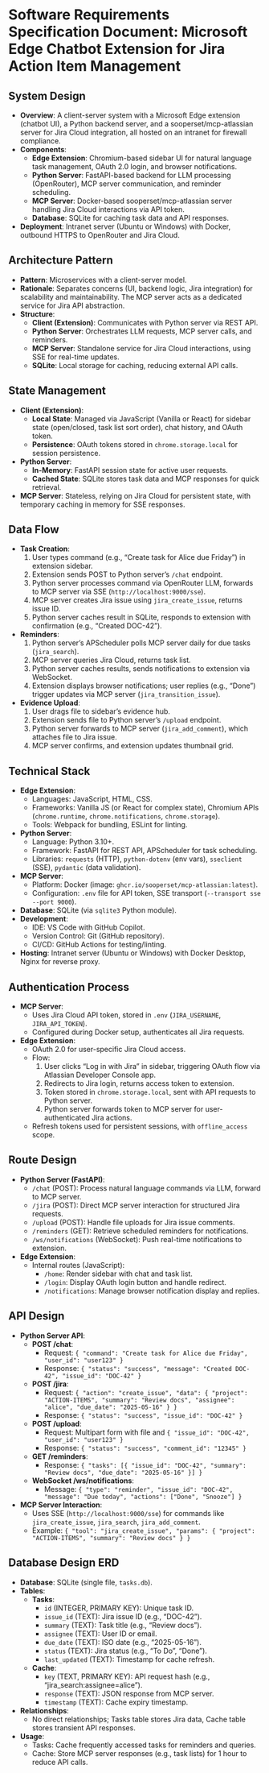 # Software Requirements Specification Document: Microsoft Edge Chatbot Extension for Jira Action Item Management

## System Design
- **Overview**: A client-server system with a Microsoft Edge extension (chatbot UI), a Python backend server, and a sooperset/mcp-atlassian server for Jira Cloud integration, all hosted on an intranet for firewall compliance.
- **Components**:
  - **Edge Extension**: Chromium-based sidebar UI for natural language task management, OAuth 2.0 login, and browser notifications.
  - **Python Server**: FastAPI-based backend for LLM processing (OpenRouter), MCP server communication, and reminder scheduling.
  - **MCP Server**: Docker-based sooperset/mcp-atlassian server handling Jira Cloud interactions via API token.
  - **Database**: SQLite for caching task data and API responses.
- **Deployment**: Intranet server (Ubuntu or Windows) with Docker, outbound HTTPS to OpenRouter and Jira Cloud.

## Architecture Pattern
- **Pattern**: Microservices with a client-server model.
- **Rationale**: Separates concerns (UI, backend logic, Jira integration) for scalability and maintainability. The MCP server acts as a dedicated service for Jira API abstraction.
- **Structure**:
  - **Client (Extension)**: Communicates with Python server via REST API.
  - **Python Server**: Orchestrates LLM requests, MCP server calls, and reminders.
  - **MCP Server**: Standalone service for Jira Cloud interactions, using SSE for real-time updates.
  - **SQLite**: Local storage for caching, reducing external API calls.

## State Management
- **Client (Extension)**:
  - **Local State**: Managed via JavaScript (Vanilla or React) for sidebar state (open/closed, task list sort order), chat history, and OAuth token.
  - **Persistence**: OAuth tokens stored in `chrome.storage.local` for session persistence.
- **Python Server**:
  - **In-Memory**: FastAPI session state for active user requests.
  - **Cached State**: SQLite stores task data and MCP responses for quick retrieval.
- **MCP Server**: Stateless, relying on Jira Cloud for persistent state, with temporary caching in memory for SSE responses.

## Data Flow
- **Task Creation**:
  1. User types command (e.g., “Create task for Alice due Friday”) in extension sidebar.
  2. Extension sends POST to Python server’s `/chat` endpoint.
  3. Python server processes command via OpenRouter LLM, forwards to MCP server via SSE (`http://localhost:9000/sse`).
  4. MCP server creates Jira issue using `jira_create_issue`, returns issue ID.
  5. Python server caches result in SQLite, responds to extension with confirmation (e.g., “Created DOC-42”).
- **Reminders**:
  1. Python server’s APScheduler polls MCP server daily for due tasks (`jira_search`).
  2. MCP server queries Jira Cloud, returns task list.
  3. Python server caches results, sends notifications to extension via WebSocket.
  4. Extension displays browser notifications; user replies (e.g., “Done”) trigger updates via MCP server (`jira_transition_issue`).
- **Evidence Upload**:
  1. User drags file to sidebar’s evidence hub.
  2. Extension sends file to Python server’s `/upload` endpoint.
  3. Python server forwards to MCP server (`jira_add_comment`), which attaches file to Jira issue.
  4. MCP server confirms, and extension updates thumbnail grid.

## Technical Stack
- **Edge Extension**:
  - Languages: JavaScript, HTML, CSS.
  - Frameworks: Vanilla JS (or React for complex state), Chromium APIs (`chrome.runtime`, `chrome.notifications`, `chrome.storage`).
  - Tools: Webpack for bundling, ESLint for linting.
- **Python Server**:
  - Language: Python 3.10+.
  - Framework: FastAPI for REST API, APScheduler for task scheduling.
  - Libraries: `requests` (HTTP), `python-dotenv` (env vars), `sseclient` (SSE), `pydantic` (data validation).
- **MCP Server**:
  - Platform: Docker (image: `ghcr.io/sooperset/mcp-atlassian:latest`).
  - Configuration: `.env` file for API token, SSE transport (`--transport sse --port 9000`).
- **Database**: SQLite (via `sqlite3` Python module).
- **Development**:
  - IDE: VS Code with GitHub Copilot.
  - Version Control: Git (GitHub repository).
  - CI/CD: GitHub Actions for testing/linting.
- **Hosting**: Intranet server (Ubuntu or Windows) with Docker Desktop, Nginx for reverse proxy.

## Authentication Process
- **MCP Server**:
  - Uses Jira Cloud API token, stored in `.env` (`JIRA_USERNAME`, `JIRA_API_TOKEN`).
  - Configured during Docker setup, authenticates all Jira requests.
- **Edge Extension**:
  - OAuth 2.0 for user-specific Jira Cloud access.
  - Flow:
    1. User clicks “Log in with Jira” in sidebar, triggering OAuth flow via Atlassian Developer Console app.
    2. Redirects to Jira login, returns access token to extension.
    3. Token stored in `chrome.storage.local`, sent with API requests to Python server.
    4. Python server forwards token to MCP server for user-authenticated Jira actions.
  - Refresh tokens used for persistent sessions, with `offline_access` scope.

## Route Design
- **Python Server (FastAPI)**:
  - `/chat` (POST): Process natural language commands via LLM, forward to MCP server.
  - `/jira` (POST): Direct MCP server interaction for structured Jira requests.
  - `/upload` (POST): Handle file uploads for Jira issue comments.
  - `/reminders` (GET): Retrieve scheduled reminders for notifications.
  - `/ws/notifications` (WebSocket): Push real-time notifications to extension.
- **Edge Extension**:
  - Internal routes (JavaScript):
    - `/home`: Render sidebar with chat and task list.
    - `/login`: Display OAuth login button and handle redirect.
    - `/notifications`: Manage browser notification display and replies.

## API Design
- **Python Server API**:
  - **POST /chat**:
    - Request: `{ "command": "Create task for Alice due Friday", "user_id": "user123" }`
    - Response: `{ "status": "success", "message": "Created DOC-42", "issue_id": "DOC-42" }`
  - **POST /jira**:
    - Request: `{ "action": "create_issue", "data": { "project": "ACTION-ITEMS", "summary": "Review docs", "assignee": "alice", "due_date": "2025-05-16" } }`
    - Response: `{ "status": "success", "issue_id": "DOC-42" }`
  - **POST /upload**:
    - Request: Multipart form with file and `{ "issue_id": "DOC-42", "user_id": "user123" }`
    - Response: `{ "status": "success", "comment_id": "12345" }`
  - **GET /reminders**:
    - Response: `{ "tasks": [{ "issue_id": "DOC-42", "summary": "Review docs", "due_date": "2025-05-16" }] }`
  - **WebSocket /ws/notifications**:
    - Message: `{ "type": "reminder", "issue_id": "DOC-42", "message": "Due today", "actions": ["Done", "Snooze"] }`
- **MCP Server Interaction**:
  - Uses SSE (`http://localhost:9000/sse`) for commands like `jira_create_issue`, `jira_search`, `jira_add_comment`.
  - Example: `{ "tool": "jira_create_issue", "params": { "project": "ACTION-ITEMS", "summary": "Review docs" } }`

## Database Design ERD
- **Database**: SQLite (single file, `tasks.db`).
- **Tables**:
  - **Tasks**:
    - `id` (INTEGER, PRIMARY KEY): Unique task ID.
    - `issue_id` (TEXT): Jira issue ID (e.g., “DOC-42”).
    - `summary` (TEXT): Task title (e.g., “Review docs”).
    - `assignee` (TEXT): User ID or email.
    - `due_date` (TEXT): ISO date (e.g., “2025-05-16”).
    - `status` (TEXT): Jira status (e.g., “To Do”, “Done”).
    - `last_updated` (TEXT): Timestamp for cache refresh.
  - **Cache**:
    - `key` (TEXT, PRIMARY KEY): API request hash (e.g., “jira_search:assignee=alice”).
    - `response` (TEXT): JSON response from MCP server.
    - `timestamp` (TEXT): Cache expiry timestamp.
- **Relationships**:
  - No direct relationships; Tasks table stores Jira data, Cache table stores transient API responses.
- **Usage**:
  - Tasks: Cache frequently accessed tasks for reminders and queries.
  - Cache: Store MCP server responses (e.g., task lists) for 1 hour to reduce API calls.
